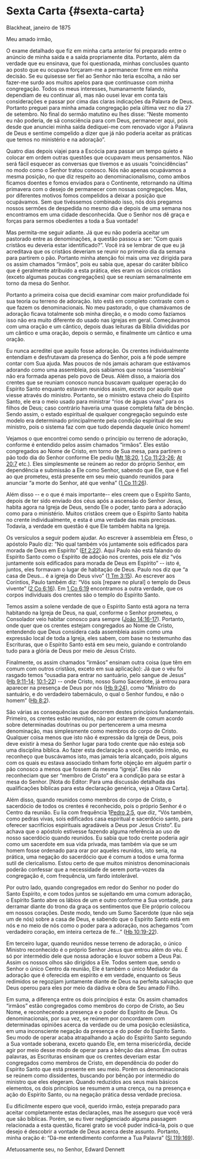 # Sexta Carta {#sexta-carta}

Blackheat, janeiro de 1875

Meu amado irmão,

O exame detalhado que fiz em minha carta anterior foi preparado entre o anúncio de minha saída e a saída propriamente dita. Portanto, além da verdade que eu ensinava, que foi questionada, minhas conclusões quanto ao posto que eu ocupava forçaram-me a permanecer firme em minha decisão. Se eu quisesse ser fiel ao Senhor não teria escolha, a não ser fazer-me surdo aos muitos apelos para que continuasse com minha congregação. Todos os meus interesses, humanamente falando, dependiam de eu continuar ali, mas não ousei levar em conta tais considerações e passar por cima das claras indicações da Palavra de Deus. Portanto preguei para minha amada congregação pela última vez no dia 27 de setembro. No final do sermão matutino eu lhes disse: “Neste momento eu não poderia, de sã consciência para com Deus, permanecer aqui, pois desde que anunciei minha saída dediquei-me com renovado vigor à Palavra de Deus e sentime compelido a dizer que já não poderia aceitar as práticas que temos no ministério e na adoração”.

Quatro dias depois viajei para a Escócia para passar um tempo quieto e colocar em ordem outras questões que ocupavam meus pensamentos. Não será fácil esquecer as conversas que tivemos e as usuais “coincidências” no modo como o Senhor tratou conosco. Nós não apenas ocupávamos a mesma posição, no que diz respeito ao denominacionalismo, como ambos ficamos doentes e fomos enviados para o Continente, retornando na última primavera com o desejo de permanecer com nossas congregações. Mas, por diferentes motivos fomos compelidos a deixar a posição que ocupávamos. Sem que tivéssemos combinado isso, nós dois pregamos nossos sermões de despedida no mesmo dia e depois de uma semana nos encontramos em uma cidade desconhecida. Que o Senhor nos dê graça e forças para sermos obedientes a toda a Sua vontade!

Mas permita-me seguir adiante. Já que eu não poderia aceitar um pastorado entre as denominações, a questão passou a ser: “Com quais cristãos eu deveria estar identificado?”. Você irá se lembrar de que eu já acreditava que os cristãos deveriam se reunir no primeiro dia da semana para partirem o pão. Portanto minha atenção foi mais uma vez dirigida para os assim chamados “irmãos”, pois eu sabia que, apesar do caráter bíblico que é geralmente atribuído a esta prática, eles eram os únicos cristãos (exceto algumas poucas congregações) que se reuniam semanalmente em torno da mesa do Senhor.

Portanto a primeira coisa que decidi examinar com maior profundidade foi sua teoria ou terreno de adoração. Isto está em completo contraste com o que fazem os denominacionais. No meu pastorado, o que chamávamos de adoração ficava totalmente sob minha direção, e o modo como fazíamos isso não era muito diferente do usado nas igrejas em geral. Começávamos com uma oração e um cântico, depois duas leituras da Bíblia divididas por um cântico e uma oração, depois o sermão, e finalmente um cântico e uma oração.

Eu nunca acreditei que aquilo fosse adoração. Os crentes individualmente entendiam e desfrutavam da presença do Senhor, pois a fé pode sempre contar com Sua ajuda. Mas poucos de nós jamais acharam que estávamos adorando como uma assembleia, pois sabíamos que nossa “assembleia” não era formada apenas pelo povo de Deus. Além disso, a maioria dos crentes que se reuniam conosco nunca buscavam qualquer operação do Espírito Santo enquanto estavam reunidos assim, exceto por aquilo que viesse através do ministro. Portanto, se o ministro estava cheio do Espírito Santo, ele era o meio usado para ministrar “rios de águas vivas” para os filhos de Deus; caso contrário haveria uma quase completa falta de bênção. Sendo assim, o estado espiritual de qualquer congregação seguindo este modelo era determinado principalmente pela condição espiritual de seu ministro, pois o sistema faz com que tudo dependa daquele único homem!

Vejamos o que encontrei como sendo o princípio ou terreno de adoração, conforme é entendido pelos assim chamados “irmãos”. Eles estão congregados ao Nome de Cristo, em torno de Sua mesa, para partirem o pão todo dia do Senhor conforme Ele pediu ([Mt 18:20](http://bibliaonline.com.br/acf/mt/18/20), [1 Co 11:23-26](http://bibliaonline.com.br/acf/1co/1/23-26); [At 20:7](http://bibliaonline.com.br/acf/atos/20/7) etc.). Eles simplesmente se reúnem ao redor do próprio Senhor, em dependência e submissão a Ele como Senhor, sabendo que Ele, que é fiel ao que prometeu, está presente em seu meio quando reunidos para anunciar “a morte do Senhor, até que venha” ([1 Co 11:26](http://bibliaonline.com.br/acf/1co/11/26)).

Além disso -- e o que é mais importante-- eles creem que o Espírito Santo, depois de ter sido enviado dos céus após a ascensão do Senhor Jesus, habita agora na Igreja de Deus, sendo Ele o poder, tanto para a adoração como para o ministério. Muitos cristãos creem que o Espírito Santo habita no crente individualmente, e esta é uma verdade das mais preciosas. Todavia, a verdade em questão é que Ele também habita na Igreja.

Os versículos a seguir podem ajudar. Ao escrever à assembleia em Éfeso, o apóstolo Paulo diz: “No qual também vós juntamente sois edificados para morada de Deus em Espírito” ([Ef 2:22](http://bibliaonline.com.br/acf/ef/2/22)). Aqui Paulo não está falando do Espírito Santo como o Espírito de adoção nos crentes, pois ele diz “vós juntamente sois edificados para morada de Deus em Espírito” -- isto é, juntos, eles formavam o lugar de habitação de Deus. Paulo nos diz que “a casa de Deus... é a igreja do Deus vivo” ([1 Tm 3:15](http://bibliaonline.com.br/acf/1tm/3/15)). Ao escrever aos Coríntios, Paulo também diz: “Vós sois [repare no plural] o templo do Deus vivente” ([2 Co 6:16](http://bibliaonline.com.br/acf/2co/6/16)). Em [1 Co 6:19](http://bibliaonline.com.br/acf/1co/6/19) encontramos a outra verdade, que os corpos individuais dos crentes são o templo do Espírito Santo.

Temos assim a solene verdade de que o Espírito Santo está agora na terra habitando na Igreja de Deus, na qual, conforme o Senhor prometeu, o Consolador veio habitar conosco para sempre ([João 14:16-17](http://bibliaonline.com.br/acf/jo/14/16-17)). Portanto, onde quer que os crentes estejam congregados ao Nome de Cristo, entendendo que Deus considera cada assembleia assim como uma expressão local de toda a Igreja, eles sabem, com base no testemunho das Escrituras, que o Espírito Santo está em seu meio, guiando e controlando tudo para a glória de Deus por meio de Jesus Cristo.

Finalmente, os assim chamados “irmãos” ensinam outra coisa (que têm em comum com outros cristãos, exceto em sua aplicação): Já que o véu foi rasgado temos “ousadia para entrar no santuário, pelo sangue de Jesus” ([Hb 9:11-14](http://bibliaonline.com.br/acf/hb/9/11-14); [10:1-22](http://bibliaonline.com.br/acf/hb/10/1-22)) -- onde Cristo, nosso Sumo Sacerdote, já entrou para aparecer na presença de Deus por nós ([Hb 9:24](http://bibliaonline.com.br/acf/hb/9/24)), como “Ministro do santuário, e do verdadeiro tabernáculo, o qual o Senhor fundou, e não o homem” ([Hb 8:2](http://bibliaonline.com.br/acf/hb/8/2)).

São várias as consequências que decorrem destes princípios fundamentais. Primeiro, os crentes estão reunidos, não por estarem de comum acordo sobre determinadas doutrinas ou por pertencerem a uma mesma denominação, mas simplesmente como membros do corpo de Cristo. Qualquer coisa menos que isto não é expressão da Igreja de Deus, pois deve existir à mesa do Senhor lugar para todo crente que não esteja sob uma disciplina bíblica. Ao fazer esta declaração a você, querido irmão, eu reconheço que buscávamos isto, mas jamais teria alcançado, pois alguns com os quais eu estava associado tinham forte objeção em alguém partir o pão conosco a menos que fossem da mesma “igreja”. Eles não reconheciam que ser “membro de Cristo” era a condição para se estar à mesa do Senhor. [Nota do Editor: Para uma discussão detalhada das qualificações bíblicas para esta declaração genérica, veja a Oitava Carta].

Além disso, quando reunidos como membros do corpo de Cristo, o sacerdócio de todos os crentes é reconhecido, pois o próprio Senhor é o Centro da reunião. Eu lia com frequência 1[Pedro 2:5](http://bibliaonline.com.br/acf/1pe/2/5), que diz, “Vós também, como pedras vivas, sois edificados casa espiritual e sacerdócio santo, para oferecer sacrifícios espirituais agradáveis a Deus por Jesus Cristo”. Eu achava que o apóstolo estivesse fazendo alguma referência ao uso de nosso sacerdócio quando reunidos. Eu sabia que todo crente poderia agir como um sacerdote em sua vida privada, mas também via que se um homem fosse ordenado para orar por aqueles reunidos, isto seria, na prática, uma negação do sacerdócio que é comum a todos e uma forma sutil de clericalismo. Estou certo de que muitos ministros denominacionais poderão confessar que a necessidade de serem porta-vozes da congregação é, com frequência, um fardo intolerável.

Por outro lado, quando congregados em redor do Senhor no poder do Santo Espírito, e com todos juntos se sujeitando em uma comum adoração, o Espírito Santo abre os lábios de um e outro conforme a Sua vontade, para derramar diante do trono da graça os sentimentos que Ele próprio colocou em nossos corações. Deste modo, tendo um Sumo Sacerdote (que não seja um de nós) sobre a casa de Deus, e sabendo que o Espírito Santo está em nós e no meio de nós como o poder para a adoração, nos achegamos “com verdadeiro coração, em inteira certeza de fé...” ([Hb 10:19-22](http://hb:10:19,22)).

Em terceiro lugar, quando reunidos nesse terreno de adoração, o único Ministro reconhecido é o próprio Senhor Jesus que entrou além do véu. É só por intermédio dele que nossa adoração e louvor sobem a Deus Pai. Assim os nossos olhos são dirigidos a Ele. Todos sentem que, sendo o Senhor o único Centro da reunião, Ele é também o único Mediador da adoração que é oferecida em espírito e em verdade, enquanto os Seus redimidos se regozijam juntamente diante de Deus na perfeita salvação que Deus operou para eles por meio da dádiva e obra de Seu amado Filho.

Em suma, a diferença entre os dois princípios é esta: Os assim chamados “irmãos” estão congregados como membros do corpo de Cristo, ao Seu Nome, e reconhecendo a presença e o poder do Espírito de Deus. Os denominacionais, por sua vez, se reúnem por concordarem com determinadas opiniões acerca da verdade ou de uma posição eclesiástica, em uma inconsciente negação da presença e do poder do Espírito Santo. Seu modo de operar acaba atrapalhando a ação do Espírito Santo segundo a Sua vontade soberana, exceto quando Ele, em terna misericórdia, decide agir por meio desse modo de operar para a bênção das almas. Em outras palavras, as Escrituras ensinam que os crentes deveriam estar congregados como membros de Cristo, em dependência do poder do Espírito Santo que está presente em seu meio. Porém os denominacionais se reúnem como dissidentes, buscando por bênção por intermédio do ministro que eles elegeram. Quando reduzidos aos seus mais básicos elementos, os dois princípios se resumem a uma crença, ou na presença e ação do Espírito Santo, ou na negação prática dessa verdade preciosa.

Eu dificilmente espero que você, querido irmão, esteja preparado para aceitar completamente estas declarações, mas lhe asseguro que você verá que são bíblicas. Porém, se eu tiver negligenciado alguma passagem relacionada a esta questão, ficarei grato se você puder indicá-la, pois o que desejo é descobrir a vontade de Deus acerca deste assunto. Portanto, minha oração é: “Dá-me entendimento conforme a Tua Palavra” ([Sl 119:169](http://bibliaonline.com.br/acf/sl/119/169)).

Afetuosamente seu, no Senhor, Edward Dennett